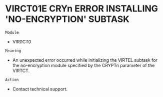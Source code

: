 # VIRCT01E CRYn ERROR INSTALLING 'NO-ENCRYPTION' SUBTASK

`Module`
- VIR0CT0

`Meaning`
- An unexpected error occurred while initializing the VIRTEL subtask for the no-encryption module specified by the CRYPTn parameter of the VIRTCT.

`Action`
- Contact technical support.
